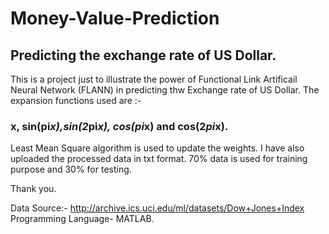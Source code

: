 # Money-Value-Prediction
## Predicting the exchange rate of US Dollar.
This is a project just to illustrate the power of Functional Link Artificail Neural Network (FLANN) in predicting thw Exchange rate of US Dollar.
The expansion functions used are :-
 ### x, sin(pi*x),sin(2*pi*x), cos(pi*x) and cos(2*pi*x).
Least Mean Square algorithm is used to update the weights. I have also uploaded the processed data in txt format. 70% data is used for training purpose and 30% for testing. 

Thank you.

Data Source:- http://archive.ics.uci.edu/ml/datasets/Dow+Jones+Index
Programming Language- MATLAB.

